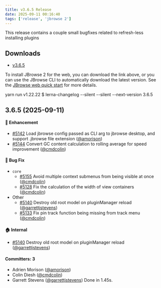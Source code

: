```yaml
---
title: v3.6.5 Release
date: 2025-09-11 00:16:40
tags: ['release', 'jbrowse 2']
---
```


This release contains a couple small bugfixes related to refresh-less installing
plugins

## Downloads

- [v3.6.5](https://github.com/GMOD/jbrowse-components/releases/tag/v3.6.5)

To install JBrowse 2 for the web, you can download the link above, or you can
use the JBrowse CLI to automatically download the latest version. See the
[JBrowse web quick start](https://jbrowse.org/jb2/docs/quickstart_web) for more
details.

yarn run v1.22.22 $ lerna-changelog --silent --silent --next-version 3.6.5

## 3.6.5 (2025-09-11)

#### :rocket: Enhancement

- [#5142](https://github.com/GMOD/jbrowse-components/pull/5142) Load jbrowse
  config passed as CLI arg to jbrowse desktop, and support .jbrowse file
  extension ([@amorison](https://github.com/amorison))
- [#5144](https://github.com/GMOD/jbrowse-components/pull/5144) Convert GC
  content calculation to rolling average for speed improvement
  ([@cmdcolin](https://github.com/cmdcolin))

#### :bug: Bug Fix

- `core`
  - [#5155](https://github.com/GMOD/jbrowse-components/pull/5155) Avoid multiple
    context submenus from being visible at once
    ([@cmdcolin](https://github.com/cmdcolin))
  - [#5128](https://github.com/GMOD/jbrowse-components/pull/5128) Fix the
    calculation of the width of view containers
    ([@cmdcolin](https://github.com/cmdcolin))
- Other
  - [#5140](https://github.com/GMOD/jbrowse-components/pull/5140) Destroy old
    root model on pluginManager reload
    ([@garrettjstevens](https://github.com/garrettjstevens))
  - [#5133](https://github.com/GMOD/jbrowse-components/pull/5133) Fix pin track
    function being missing from track menu
    ([@cmdcolin](https://github.com/cmdcolin))

#### :house: Internal

- [#5140](https://github.com/GMOD/jbrowse-components/pull/5140) Destroy old root
  model on pluginManager reload
  ([@garrettjstevens](https://github.com/garrettjstevens))

#### Committers: 3

- Adrien Morison ([@amorison](https://github.com/amorison))
- Colin Diesh ([@cmdcolin](https://github.com/cmdcolin))
- Garrett Stevens ([@garrettjstevens](https://github.com/garrettjstevens)) Done
  in 1.45s.
